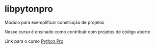 # libpytonpro
Módulo para exemplificar construção de projetos

Nesse curso é ensinado como contribuir com projetos de código aberto

Link para o curso [Python Pro](https://pythonprobr.appspot.com)

